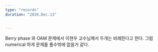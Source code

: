```yaml
---
type: "records"
duration: "2016.Dec.13"


---
```


Berry phase 와 OAM 문제에서 이현우 교수님께서 두개는 비례한다고 한다.
그럼 numerical 하게 문제를 풀수밖에 없을거 같다.
